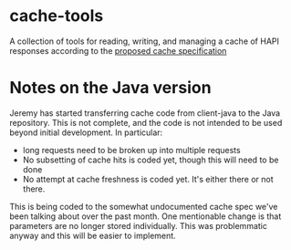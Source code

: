 # cache-tools
A collection of tools for reading, writing, and managing a cache of HAPI responses according to the [proposed cache specification](https://github.com/hapi-server/data-specification/wiki/cache-specification)

# Notes on the Java version
Jeremy has started transferring cache code from client-java to the Java repository.  This is not complete, and the code is not intended
to be used beyond initial development.  In particular:

* long requests need to be broken up into multiple requests
* No subsetting of cache hits is coded yet, though this will need to be done
* No attempt at cache freshness is coded yet.  It's either there or not there.

This is being coded to the somewhat undocumented cache spec we've been talking about over the past month.  One mentionable change is
that parameters are no longer stored individually.  This was problemmatic anyway and this will be easier to implement.  
